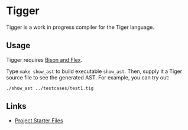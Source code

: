 # Tigger
Tigger is a work in progress compiler for the Tiger language.

## Usage

Tigger requires [Bison and Flex][bflex].

Type `make show_ast` to build executable `show_ast`. Then, supply it a
Tiger source file to see the generated AST. For example, you can try out:

```./show_ast ../testcases/test1.tig```

## Links
- [Project Starter Files][sfiles]

[sfiles]: https://www.cs.princeton.edu/~appel/modern/c/project.html
[bflex]: http://dinosaur.compilertools.net/
